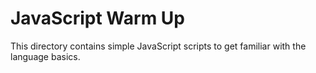 # JavaScript Warm Up
This directory contains simple JavaScript scripts to get familiar with the language basics.
